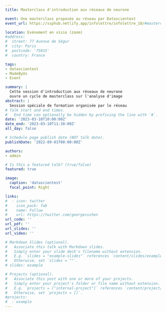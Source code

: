 ```yaml
---
title: Masterclass d'introduction aux réseaux de neurone

event: Une masterclass proposée au réseau par Datascientest
event_url: https://ssphub.netlify.app/infolettre/infolettre_10/#masterclass-datascientest

location: Evénement en visio (zoom)
#address:
#  street: 77 Avenue de Ségur
#  city: Paris
#  postcode: '75015'
#  country: France

tags:
- datascientest
- MadeByUs
- Event

summary: |
  Cette session d'introduction aux réseaux de neurone
  ouvre un cycle de masterclass sur l'analyse d'image 
abstract: |
  Session spéciale de formation organisée par le réseau
# Talk start and end times.
#   End time can optionally be hidden by prefixing the line with `#`.
date: '2023-03-10T10:00:00Z'
date_end: '2023-03-10T11:30:00Z'
all_day: false

# Schedule page publish date (NOT talk date).
publishDate: '2022-09-01T00:00:00Z'

authors:
- admin

# Is this a featured talk? (true/false)
featured: true

image:
  caption: 'datascientest'
  focal_point: Right

links:
#  - icon: twitter
#    icon_pack: fab
#    name: Follow
#    url: https://twitter.com/georgecushen
url_code: ''
url_pdf: ''
url_slides: ''
url_video: ''

# Markdown Slides (optional).
#   Associate this talk with Markdown slides.
#   Simply enter your slide deck's filename without extension.
#   E.g. `slides = "example-slides"` references `content/slides/example-slides.md`.
#   Otherwise, set `slides = ""`.
# slides: example

# Projects (optional).
#   Associate this post with one or more of your projects.
#   Simply enter your project's folder or file name without extension.
#   E.g. `projects = ["internal-project"]` references `content/project/deep-learning/index.md`.
#   Otherwise, set `projects = []`.
#projects:
#  - example
---
```



